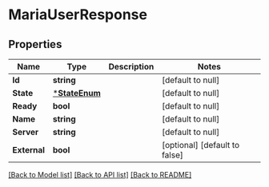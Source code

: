 # MariaUserResponse

## Properties
Name | Type | Description | Notes
------------ | ------------- | ------------- | -------------
**Id** | **string** |  | [default to null]
**State** | [***StateEnum**](StateEnum.md) |  | [default to null]
**Ready** | **bool** |  | [default to null]
**Name** | **string** |  | [default to null]
**Server** | **string** |  | [default to null]
**External** | **bool** |  | [optional] [default to false]

[[Back to Model list]](../README.md#documentation-for-models) [[Back to API list]](../README.md#documentation-for-api-endpoints) [[Back to README]](../README.md)

